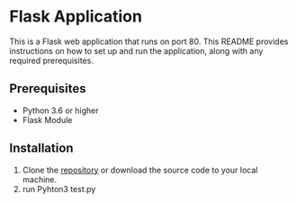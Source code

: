 # Flask Application

This is a Flask web application that runs on port 80. This README provides instructions on how to set up and run the application, along with any required prerequisites.

## Prerequisites

- Python 3.6 or higher
- Flask Module

## Installation

1. Clone the [repository](https://github.com/Atta-panyi/Flapp) or download the source code to your local machine.
2. run Pyhton3 test.py
